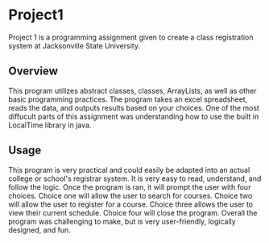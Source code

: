 # Project1

Project 1 is a programming assignment given to create a class registration system at Jacksonville State University.


## Overview
This program utilizes abstract classes, classes, ArrayLists, as well as other basic programming practices. The program takes an excel spreadsheet, reads the data, and outputs results based on your choices. One of the most diffucult parts of this assignment was understanding how to use the built in LocalTime library in java.

## Usage
This program is very practical and could easily be adapted into an actual college or school's registrar system. It is very easy to read, understand, and follow the logic. Once the program is ran, it will prompt the user with four choices. Choice one will allow the user to search for courses. Choice two will allow the user to register for a course. Choice three allows the user to view their current schedule. Choice four will close the program. Overall the program was challenging to make, but is very user-friendly, logically designed, and fun.

